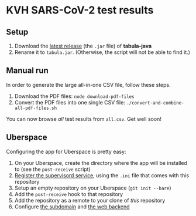 # KVH SARS-CoV-2 test results

## Setup

1. Download the [latest release][1] (the `.jar` file) of **tabula-java**
2. Rename it to `tabula.jar`. (Otherwise, the script will not be able to find it.)

## Manual run

In order to generate the large all-in-one CSV file, follow these steps.

1. Download the PDF files: `node download-pdf-files`
2. Convert the PDF files into one single CSV file: `./convert-and-combine-all-pdf-files.sh`

You can now browse _all_ test results from `all.csv`. Get well soon!

## Uberspace

Configuring the app for Uberspace is pretty easy:

1. On your Uberspace, create the directory where the app will be installed to (see the `post-receive` script)
2. [Register the supervisord service][2], using the `.ini` file that comes with this repository
3. Setup an empty repository on your Uberspace (`git init --bare`)
4. Add the `post-receive` hook to that repository
5. Add the repository as a remote to your clone of _this_ repository
6. Configure [the subdomain][3] and [the web backend][4]

[1]: https://github.com/tabulapdf/tabula-java/releases/latest
[2]: https://manual.uberspace.de/daemons-supervisord.html
[3]: https://manual.uberspace.de/web-domains.html
[4]: https://manual.uberspace.de/web-backends.html